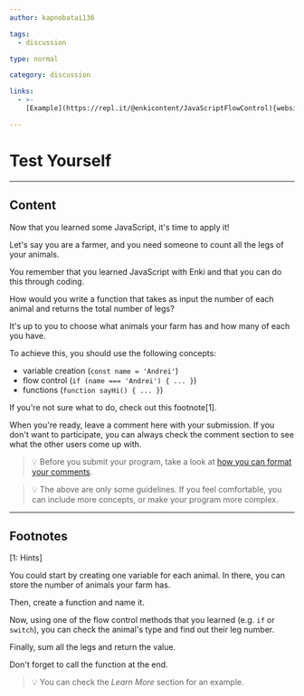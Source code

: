 ```yaml
---
author: kapnobatai136

tags:
  - discussion

type: normal

category: discussion

links:
  - >-
    [Example](https://repl.it/@enkicontent/JavaScriptFlowControl){website}

---
```


# Test Yourself

---

## Content

Now that you learned some JavaScript, it's time to apply it!

Let's say you are a farmer, and you need someone to count all the legs of your animals.

You remember that you learned JavaScript with Enki and that you can do this through coding.

How would you write a function that takes as input the number of each animal and returns the total number of legs?

It's up to you to choose what animals your farm has and how many of each you have.

To achieve this, you should use the following concepts:
- variable creation (`const name = 'Andrei'`)
- flow control (`if (name === 'Andrei') { ... }`)
- functions (`function sayHi() { ... }`)

If you're not sure what to do, check out this footnote[1].

When you're ready, leave a comment here with your submission. If you don't want to participate, you can always check the comment section to see what the other users come up with.

> 💡 Before you submit your program, take a look at [how you can format your comments](https://www.enki.com/glossary/general/markdown-formatting).

> 💡 The above are only some guidelines. If you feel comfortable, you can include more concepts, or make your program more complex.

---

## Footnotes

[1: Hints]

You could start by creating one variable for each animal. In there, you can store the number of animals your farm has.

Then, create a function and name it.

Now, using one of the flow control methods that you learned (e.g. `if` or `switch`), you can check the animal's type and find out their leg number.

Finally, sum all the legs and return the value.

Don't forget to call the function at the end.

> 💡 You can check the *Learn More* section for an example.